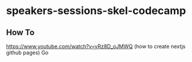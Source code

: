 # speakers-sessions-skel-codecamp

## How To
https://www.youtube.com/watch?v=yRz8D_oJMWQ (how to create nextjs github pages)
Go